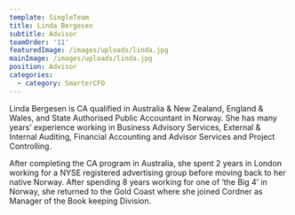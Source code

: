 ```yaml
---
template: SingleTeam
title: Linda Bergesen
subtitle: Advisor
teamOrder: '11'
featuredImage: /images/uploads/linda.jpg
mainImage: /images/uploads/linda.jpg
position: Advisor
categories:
  - category: SmarterCFO
---
```


Linda Bergesen is CA qualified in Australia & New Zealand, England & Wales, and State Authorised Public Accountant in Norway. She has many years’ experience working in Business Advisory Services, External & Internal Auditing, Financial Accounting and Advisor Services and Project Controlling.

After completing the CA program in Australia, she spent 2 years in London working for a NYSE registered advertising group before moving back to her native Norway. After spending 8 years working for one of ‘the Big 4’ in Norway, she returned to the Gold Coast where she joined Cordner as Manager of the Book keeping Division.
